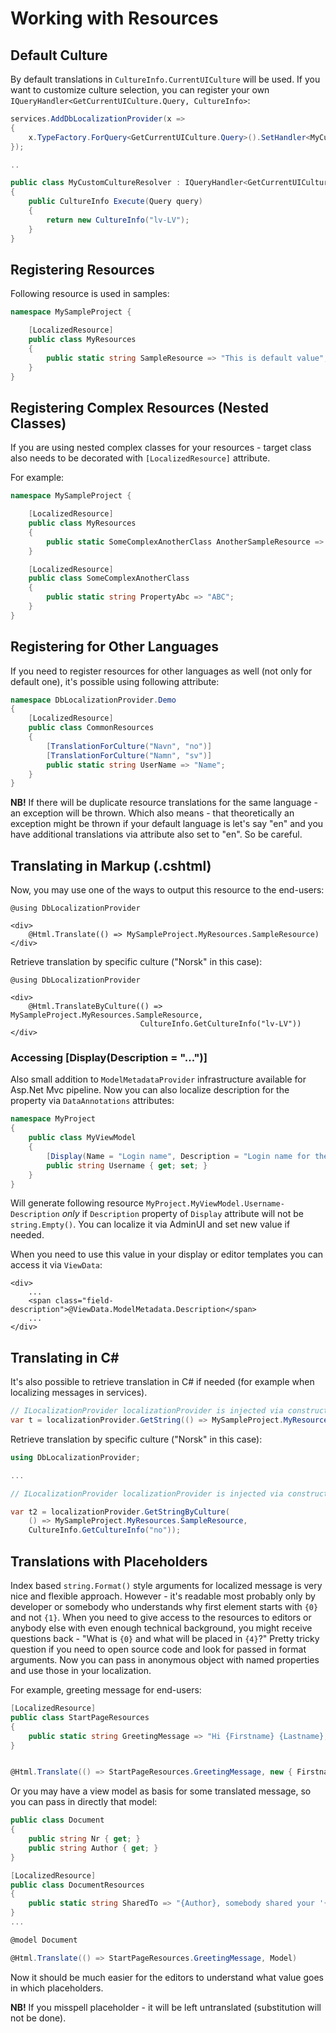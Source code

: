 # Working with Resources

## Default Culture

By default translations in `CultureInfo.CurrentUICulture` will be used.
If you want to customize culture selection, you can register your own `IQueryHandler<GetCurrentUICulture.Query, CultureInfo>`:

```csharp
services.AddDbLocalizationProvider(x =>
{
    x.TypeFactory.ForQuery<GetCurrentUICulture.Query>().SetHandler<MyCustomCultureResolver>();
});

..

public class MyCustomCultureResolver : IQueryHandler<GetCurrentUICulture.Query, CultureInfo>
{
    public CultureInfo Execute(Query query)
    {
        return new CultureInfo("lv-LV");
    }
}
```

## Registering Resources

Following resource is used in samples:

```csharp
namespace MySampleProject {

    [LocalizedResource]
    public class MyResources
    {
        public static string SampleResource => "This is default value";
    }
}
```


## Registering Complex Resources (Nested Classes)

If you are using nested complex classes for your resources - target class also needs to be decorated with `[LocalizedResource]` attribute.

For example:

```csharp
namespace MySampleProject {

    [LocalizedResource]
    public class MyResources
    {
        public static SomeComplexAnotherClass AnotherSampleResource => "This is default translation";
    }

    [LocalizedResource]
    public class SomeComplexAnotherClass
    {
        public static string PropertyAbc => "ABC";
    }
}
```


## Registering for Other Languages

If you need to register resources for other languages as well (not only for default one), it's possible using following attribute:

```csharp
namespace DbLocalizationProvider.Demo
{
    [LocalizedResource]
    public class CommonResources
    {
        [TranslationForCulture("Navn", "no")]
        [TranslationForCulture("Namn", "sv")]
        public static string UserName => "Name";
    }
}
```

**NB!** If there will be duplicate resource translations for the same language - an exception will be thrown.
Which also means - that theoretically an exception might be thrown if your default language is let's say "en" and you have additional translations via attribute also set to "en". So be careful.


## Translating in Markup (.cshtml)

Now, you may use one of the ways to output this resource to the end-users:

```
@using DbLocalizationProvider

<div>
    @Html.Translate(() => MySampleProject.MyResources.SampleResource)
</div>
```

Retrieve translation by specific culture ("Norsk" in this case):

```
@using DbLocalizationProvider

<div>
    @Html.TranslateByCulture(() => MySampleProject.MyResources.SampleResource,
                             CultureInfo.GetCultureInfo("lv-LV"))
</div>
```


### Accessing [Display(Description = "...")]

Also small addition to `ModelMetadataProvider` infrastructure available for Asp.Net Mvc pipeline. Now you can also localize description for the property via `DataAnnotations` attributes:

```csharp
namespace MyProject
{
    public class MyViewModel
    {
        [Display(Name = "Login name", Description = "Login name for the user is email.")]
        public string Username { get; set; }
    }
}
```

Will generate following resource `MyProject.MyViewModel.Username-Description` *only* if `Description` property of `Display` attribute will not be `string.Empty()`. You can localize it via AdminUI and set new value if needed.

When you need to use this value in your display or editor templates you can access it via `ViewData`:


```
<div>
    ...
    <span class="field-description">@ViewData.ModelMetadata.Description</span>
    ...
</div>
```


## Translating in C#

It's also possible to retrieve translation in C# if needed (for example when localizing messages in services).

```csharp
// ILocalizationProvider localizationProvider is injected via constructor
var t = localizationProvider.GetString(() => MySampleProject.MyResources.SampleResource);
```

Retrieve translation by specific culture ("Norsk" in this case):

```csharp
using DbLocalizationProvider;

...

// ILocalizationProvider localizationProvider is injected via constructor

var t2 = localizationProvider.GetStringByCulture(
    () => MySampleProject.MyResources.SampleResource,
    CultureInfo.GetCultureInfo("no"));
```


## Translations with Placeholders

Index based `string.Format()` style arguments for localized message is very nice and flexible approach. However - it's readable most probably only by developer or somebody who understands why first element starts with `{0}` and not `{1}`.
When you need to give access to the resources to editors or anybody else with even enough technical background, you might receive questions back - "What is `{0}` and what will be placed in `{4}`?" Pretty tricky question if you need to open source code and look for passed in format arguments.
Now you can pass in anonymous object with named properties and use those in your localization.

For example, greeting message for end-users:

```csharp
[LocalizedResource]
public class StartPageResources
{
    public static string GreetingMessage => "Hi {Firstname} {Lastname}, where would you like to click today?";
}


@Html.Translate(() => StartPageResources.GreetingMessage, new { Firstname = "John", Lastname = "Doe" })
```

Or you may have a view model as basis for some translated message, so you can pass in directly that model:

```csharp
public class Document
{
    public string Nr { get; }
    public string Author { get; }
}

[LocalizedResource]
public class DocumentResources
{
    public static string SharedTo => "{Author}, somebody shared your '{Nr}' document!";
}
...

@model Document

@Html.Translate(() => StartPageResources.GreetingMessage, Model)
```

Now it should be much easier for the editors to understand what value goes in which placeholders.

**NB!** If you misspell placeholder - it will be left untranslated (substitution will not be done).

